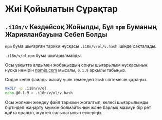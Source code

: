 # Жиі Қойылатын Сұрақтар

## `.i18n/v` Кездейсоқ Жойылды, Бұл `npm` Буманың Жарияланбауына Себеп Болды

`npm` бума шығарған тарихи нұсқасы `.i18n/v/ol/v.hash` ішінде сақталады.

`.i18n/v/ol` `npm` бума шығарылмайды.

Осы уақытта алдымен жобаңыздың соңғы шығарылым нұсқасының нұсқа нөмірін [npmjs.com](//npmjs.com) мысалы, `0.1.9` арқылы табыңыз.

Содан кейін файлды жасау үшін төмендегі `bash` сілтемесін қараңыз.

```bash
mkdir -p .i18n/v/ol
echo @0.1.9 > .i18n/v/ol/v.hash
```

Осы жолмен жөндеу файл тарихын жоғалтып, келесі шығарылымды біртіндеп жаңарту мүмкін болмайтынын және барлық мазмұн бір рет қайта оралып, жүктеп салынатынын ескеріңіз.
